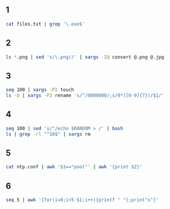 ## 1
```bash
cat files.txt | grep '\.exe$'
```
## 2
```bash
ls *.png | sed 's/\.png//' | xargs -I@ convert @.png @.jpg
```

## 3
```bash
seq 100 | xargs -P2 touch
ls -U | xargs -P2 rename 's/^/0000000/;s/0*([0-9]{7})/$1/'
```

## 4
```bash
seq 100 | sed 's/^/echo $RANDOM > /' | bash
ls | grep -rl "^10$" | xargs rm
```

## 5
```bash
cat ntp.conf | awk '$1=="pool"' | awk '{print $2}'
```

## 6
```bash
seq 5 | awk '{for(i=0;i<5-$1;i++){printf " "};print"x"}'
```